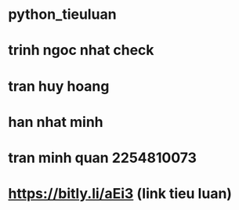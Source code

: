 # python_tieuluan
# trinh ngoc nhat check
# tran huy hoang
# han nhat minh
# tran minh quan 2254810073
# https://bitly.li/aEi3 (link tieu luan)

